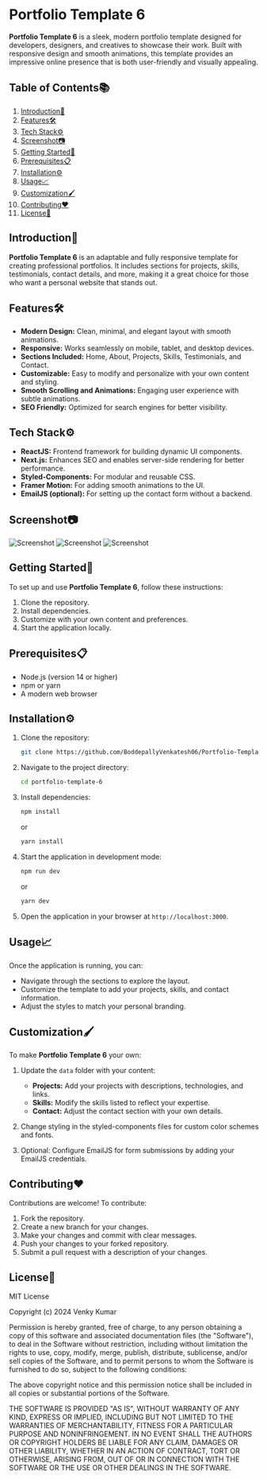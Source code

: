 # Portfolio Template 6

**Portfolio Template 6** is a sleek, modern portfolio template designed for developers, designers, and creatives to showcase their work. Built with responsive design and smooth animations, this template provides an impressive online presence that is both user-friendly and visually appealing.

## Table of Contents📚

1. [Introduction🚀](#introduction)
2. [Features🛠️](#features)
3. [Tech Stack⚙️](#tech-stack)
4. [Screenshot📷](#screenshot)
5. [Getting Started🎯](#getting-started)
6. [Prerequisites📋](#prerequisites)
7. [Installation⚙️](#installation)
8. [Usage📈](#usage)
9. [Customization🖌️](#customization)
10. [Contributing❤️](#contributing)
11. [License📝](#license)

## Introduction🚀

**Portfolio Template 6** is an adaptable and fully responsive template for creating professional portfolios. It includes sections for projects, skills, testimonials, contact details, and more, making it a great choice for those who want a personal website that stands out.

## Features🛠️

- **Modern Design:** Clean, minimal, and elegant layout with smooth animations.
- **Responsive:** Works seamlessly on mobile, tablet, and desktop devices.
- **Sections Included:** Home, About, Projects, Skills, Testimonials, and Contact.
- **Customizable:** Easy to modify and personalize with your own content and styling.
- **Smooth Scrolling and Animations:** Engaging user experience with subtle animations.
- **SEO Friendly:** Optimized for search engines for better visibility.
  
## Tech Stack⚙️

- **ReactJS:** Frontend framework for building dynamic UI components.
- **Next.js:** Enhances SEO and enables server-side rendering for better performance.
- **Styled-Components:** For modular and reusable CSS.
- **Framer Motion:** For adding smooth animations to the UI.
- **EmailJS (optional):** For setting up the contact form without a backend.

## Screenshot📷

![Screenshot](https://github.com/BoddepallyVenkatesh06/Portfolio-Template-6/blob/main/Screenshot_1.png)
![Screenshot](https://github.com/BoddepallyVenkatesh06/Portfolio-Template-6/blob/main/Screenshot_2.png)
![Screenshot](https://github.com/BoddepallyVenkatesh06/Portfolio-Template-6/blob/main/Screenshot_3.png)

## Getting Started🎯

To set up and use **Portfolio Template 6**, follow these instructions:

1. Clone the repository.
2. Install dependencies.
3. Customize with your own content and preferences.
4. Start the application locally.

## Prerequisites📋

- Node.js (version 14 or higher)
- npm or yarn
- A modern web browser

## Installation⚙️

1. Clone the repository:
   ```bash
   git clone https://github.com/BoddepallyVenkatesh06/Portfolio-Template-6.git
   ```

2. Navigate to the project directory:
   ```bash
   cd portfolio-template-6
   ```

3. Install dependencies:
   ```bash
   npm install
   ```
   or
   ```bash
   yarn install
   ```

4. Start the application in development mode:
   ```bash
   npm run dev
   ```
   or
   ```bash
   yarn dev
   ```

5. Open the application in your browser at `http://localhost:3000`.

## Usage📈

Once the application is running, you can:

- Navigate through the sections to explore the layout.
- Customize the template to add your projects, skills, and contact information.
- Adjust the styles to match your personal branding.

## Customization🖌️

To make **Portfolio Template 6** your own:

1. Update the `data` folder with your content:
   - **Projects:** Add your projects with descriptions, technologies, and links.
   - **Skills:** Modify the skills listed to reflect your expertise.
   - **Contact:** Adjust the contact section with your own details.

2. Change styling in the styled-components files for custom color schemes and fonts.

3. Optional: Configure EmailJS for form submissions by adding your EmailJS credentials.

## Contributing❤️

Contributions are welcome! To contribute:

1. Fork the repository.
2. Create a new branch for your changes.
3. Make your changes and commit with clear messages.
4. Push your changes to your forked repository.
5. Submit a pull request with a description of your changes.

## License📝

MIT License

Copyright (c) 2024 Venky Kumar

Permission is hereby granted, free of charge, to any person obtaining a copy
of this software and associated documentation files (the "Software"), to deal
in the Software without restriction, including without limitation the rights
to use, copy, modify, merge, publish, distribute, sublicense, and/or sell
copies of the Software, and to permit persons to whom the Software is
furnished to do so, subject to the following conditions:

The above copyright notice and this permission notice shall be included in all
copies or substantial portions of the Software.

THE SOFTWARE IS PROVIDED "AS IS", WITHOUT WARRANTY OF ANY KIND, EXPRESS OR
IMPLIED, INCLUDING BUT NOT LIMITED TO THE WARRANTIES OF MERCHANTABILITY,
FITNESS FOR A PARTICULAR PURPOSE AND NONINFRINGEMENT. IN NO EVENT SHALL THE
AUTHORS OR COPYRIGHT HOLDERS BE LIABLE FOR ANY CLAIM, DAMAGES OR OTHER
LIABILITY, WHETHER IN AN ACTION OF CONTRACT, TORT OR OTHERWISE, ARISING FROM,
OUT OF OR IN CONNECTION WITH THE SOFTWARE OR THE USE OR OTHER DEALINGS IN THE
SOFTWARE.
